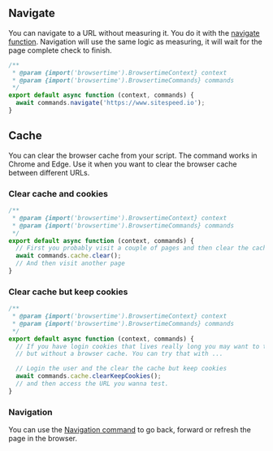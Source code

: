 
## Navigate

You can navigate to a URL without measuring it. You do it with the [navigate function](Commands.html#navigate). Navigation will use the same logic as measuring, it will wait for the page complete check to finish.

```javascript
/**
 * @param {import('browsertime').BrowsertimeContext} context
 * @param {import('browsertime').BrowsertimeCommands} commands
 */
export default async function (context, commands) {
  await commands.navigate('https://www.sitespeed.io');
}
```



## Cache
You can clear the browser cache from your script. The command works in Chrome and Edge. Use it when you want to clear the browser cache between different URLs.

### Clear cache and cookies

```javascript
/**
 * @param {import('browsertime').BrowsertimeContext} context
 * @param {import('browsertime').BrowsertimeCommands} commands
 */
export default async function (context, commands) {
  // First you probably visit a couple of pages and then clear the cache
  await commands.cache.clear();
  // And then visit another page
}
```

### Clear cache but keep cookies

```javascript
/**
 * @param {import('browsertime').BrowsertimeContext} context
 * @param {import('browsertime').BrowsertimeCommands} commands
 */
export default async function (context, commands) {
  // If you have login cookies that lives really long you may want to test accesing the page as a logged in user
  // but without a browser cache. You can try that with ...

  // Login the user and the clear the cache but keep cookies
  await commands.cache.clearKeepCookies();
  // and then access the URL you wanna test.
}
```

### Navigation
You can use the [Navigation command](Navigation.html) to go back, forward or refresh the page in the browser.


